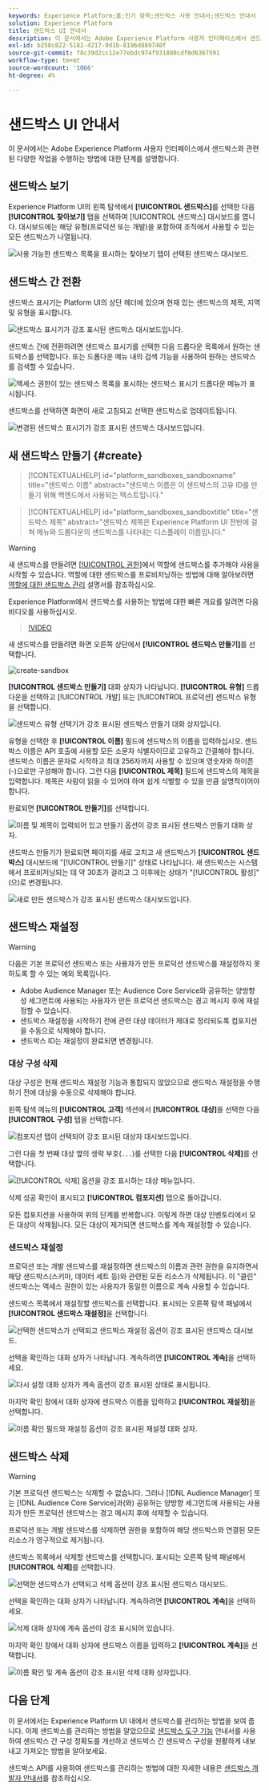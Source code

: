 ```yaml
---
keywords: Experience Platform;홈;인기 항목;샌드박스 사용 안내서;샌드박스 안내서
solution: Experience Platform
title: 샌드박스 UI 안내서
description: 이 문서에서는 Adobe Experience Platform 사용자 인터페이스에서 샌드박스와 관련된 다양한 작업을 수행하는 방법에 대한 단계를 설명합니다.
exl-id: b258c822-5182-4217-9d1b-8196d889740f
source-git-commit: f8c39d2cc12e77ebdc974f931880cdf0d6367591
workflow-type: tm+mt
source-wordcount: '1066'
ht-degree: 4%

---
```


# 샌드박스 UI 안내서

이 문서에서는 Adobe Experience Platform 사용자 인터페이스에서 샌드박스와 관련된 다양한 작업을 수행하는 방법에 대한 단계를 설명합니다.

## 샌드박스 보기

Experience Platform UI의 왼쪽 탐색에서 **[!UICONTROL 샌드박스]**&#x200B;를 선택한 다음 **[!UICONTROL 찾아보기]** 탭을 선택하여 [!UICONTROL 샌드박스] 대시보드를 엽니다. 대시보드에는 해당 유형(프로덕션 또는 개발)을 포함하여 조직에서 사용할 수 있는 모든 샌드박스가 나열됩니다.

![사용 가능한 샌드박스 목록을 표시하는 찾아보기 탭이 선택된 샌드박스 대시보드.](../images/ui/view-sandboxes.png)

## 샌드박스 간 전환

샌드박스 표시기는 Platform UI의 상단 헤더에 있으며 현재 있는 샌드박스의 제목, 지역 및 유형을 표시합니다.

![샌드박스 표시기가 강조 표시된 샌드박스 대시보드입니다.](../images/ui/sandbox-indicator.png)

샌드박스 간에 전환하려면 샌드박스 표시기를 선택한 다음 드롭다운 목록에서 원하는 샌드박스를 선택합니다. 또는 드롭다운 메뉴 내의 검색 기능을 사용하여 원하는 샌드박스를 검색할 수 있습니다.

![액세스 권한이 있는 샌드박스 목록을 표시하는 샌드박스 표시기 드롭다운 메뉴가 표시됩니다.](../images/ui/switcher-interface.png)

샌드박스를 선택하면 화면이 새로 고침되고 선택한 샌드박스로 업데이트됩니다.

![변경된 샌드박스 표시기가 강조 표시된 샌드박스 대시보드입니다.](../images/ui/sandbox-switched.png)

## 새 샌드박스 만들기 {#create}

>[!CONTEXTUALHELP]
>id="platform_sandboxes_sandboxname"
>title="샌드박스 이름"
>abstract="샌드박스 이름은 이 샌드박스의 고유 ID를 만들기 위해 백엔드에서 사용되는 텍스트입니다."

>[!CONTEXTUALHELP]
>id="platform_sandboxes_sandboxtitle"
>title="샌드박스 제목"
>abstract="샌드박스 제목은 Experience Platform UI 전반에 걸쳐 메뉴와 드롭다운의 샌드박스를 나타내는 디스플레이 이름입니다."

>[!WARNING]
>
>새 샌드박스를 만들려면 [[!UICONTROL 권한]](../../access-control/abac/ui/permissions.md)에서 역할에 샌드박스를 추가해야 사용을 시작할 수 있습니다. 역할에 대한 샌드박스를 프로비저닝하는 방법에 대해 알아보려면 [역할에 대한 샌드박스 관리](../../access-control/abac/ui/permissions.md#managing-sandboxes-for-role) 설명서를 참조하십시오.

Experience Platform에서 샌드박스를 사용하는 방법에 대한 빠른 개요를 알려면 다음 비디오를 사용하십시오.

>[!VIDEO](https://video.tv.adobe.com/v/29838/?quality=12&learn=on)

새 샌드박스를 만들려면 화면 오른쪽 상단에서 **[!UICONTROL 샌드박스 만들기]**&#x200B;를 선택합니다.

![create-sandbox](../images/ui/create-sandbox.png)

**[!UICONTROL 샌드박스 만들기]** 대화 상자가 나타납니다. **[!UICONTROL 유형]** 드롭다운을 선택하고 [!UICONTROL 개발] 또는 [!UICONTROL 프로덕션] 샌드박스 유형을 선택합니다.

![샌드박스 유형 선택기가 강조 표시된 샌드박스 만들기 대화 상자입니다.](../images/ui/sandbox-type.png)

유형을 선택한 후 **[!UICONTROL 이름]** 필드에 샌드박스의 이름을 입력하십시오. 샌드박스 이름은 API 호출에 사용할 모든 소문자 식별자이므로 고유하고 간결해야 합니다. 샌드박스 이름은 문자로 시작하고 최대 256자까지 사용할 수 있으며 영숫자와 하이픈(-)으로만 구성해야 합니다. 그런 다음 **[!UICONTROL 제목]** 필드에 샌드박스의 제목을 입력합니다. 제목은 사람이 읽을 수 있어야 하며 쉽게 식별할 수 있을 만큼 설명적이어야 합니다.

완료되면 **[!UICONTROL 만들기]**&#x200B;를 선택합니다.

![이름 및 제목이 입력되어 있고 만들기 옵션이 강조 표시된 샌드박스 만들기 대화 상자.](../images/ui/sandbox-info.png)

샌드박스 만들기가 완료되면 페이지를 새로 고치고 새 샌드박스가 **[!UICONTROL 샌드박스]** 대시보드에 &quot;[!UICONTROL 만들기]&quot; 상태로 나타납니다. 새 샌드박스는 시스템에서 프로비저닝되는 데 약 30초가 걸리고 그 이후에는 상태가 &quot;[!UICONTROL 활성]&quot;(으)로 변경됩니다.

![새로 만든 샌드박스가 강조 표시된 샌드박스 대시보드입니다.](../images/ui/new-sandbox.png)

## 샌드박스 재설정

>[!WARNING]
>
>다음은 기본 프로덕션 샌드박스 또는 사용자가 만든 프로덕션 샌드박스를 재설정하지 못하도록 할 수 있는 예외 목록입니다.
>
>* Adobe Audience Manager 또는 Audience Core Service와 공유하는 양방향성 세그먼트에 사용되는 사용자가 만든 프로덕션 샌드박스는 경고 메시지 후에 재설정할 수 있습니다.
>* 샌드박스 재설정을 시작하기 전에 관련 대상 데이터가 제대로 정리되도록 컴포지션을 수동으로 삭제해야 합니다.
>* 샌드박스 ID는 재설정이 완료되면 변경됩니다.

### 대상 구성 삭제

대상 구성은 현재 샌드박스 재설정 기능과 통합되지 않았으므로 샌드박스 재설정을 수행하기 전에 대상을 수동으로 삭제해야 합니다.

왼쪽 탐색 메뉴의 **[!UICONTROL 고객]** 섹션에서 **[!UICONTROL 대상]**&#x200B;을 선택한 다음 **[!UICONTROL 구성]** 탭을 선택합니다.

![컴포지션 탭이 선택되어 강조 표시된 대상자 대시보드입니다.](../images/ui/audiences.png)

그런 다음 첫 번째 대상 옆의 생략 부호(`...`)를 선택한 다음 **[!UICONTROL 삭제]**&#x200B;를 선택합니다.

![[!UICONTROL 삭제] 옵션을 강조 표시하는 대상 메뉴입니다.](../images/ui/delete-composition.png)

삭제 성공 확인이 표시되고 **[!UICONTROL 컴포지션]** 탭으로 돌아갑니다.

모든 컴포지션을 사용하여 위의 단계를 반복합니다. 이렇게 하면 대상 인벤토리에서 모든 대상이 삭제됩니다. 모든 대상이 제거되면 샌드박스를 계속 재설정할 수 있습니다.

### 샌드박스 재설정

프로덕션 또는 개발 샌드박스를 재설정하면 샌드박스의 이름과 관련 권한을 유지하면서 해당 샌드박스(스키마, 데이터 세트 등)와 관련된 모든 리소스가 삭제됩니다. 이 &quot;클린&quot; 샌드박스는 액세스 권한이 있는 사용자가 동일한 이름으로 계속 사용할 수 있습니다.

샌드박스 목록에서 재설정할 샌드박스를 선택합니다. 표시되는 오른쪽 탐색 패널에서 **[!UICONTROL 샌드박스 재설정]**&#x200B;을 선택합니다.

![선택한 샌드박스가 선택되고 샌드박스 재설정 옵션이 강조 표시된 샌드박스 대시보드.](../images/ui/reset.png)

선택을 확인하는 대화 상자가 나타납니다. 계속하려면 **[!UICONTROL 계속]**&#x200B;을 선택하세요.

![다시 설정 대화 상자가 계속 옵션이 강조 표시된 상태로 표시됩니다.](../images/ui/reset-warning.png)

마지막 확인 창에서 대화 상자에 샌드박스 이름을 입력하고 **[!UICONTROL 재설정]**&#x200B;을 선택합니다.

![이름 확인 필드와 재설정 옵션이 강조 표시된 재설정 대화 상자.](../images/ui/reset-confirm.png)

## 샌드박스 삭제

>[!WARNING]
>
>기본 프로덕션 샌드박스는 삭제할 수 없습니다. 그러나 [!DNL Audience Manager] 또는 [!DNL Audience Core Service]과(와) 공유하는 양방향 세그먼트에 사용되는 사용자가 만든 프로덕션 샌드박스는 경고 메시지 후에 삭제할 수 있습니다.

프로덕션 또는 개발 샌드박스를 삭제하면 권한을 포함하여 해당 샌드박스와 연결된 모든 리소스가 영구적으로 제거됩니다.

샌드박스 목록에서 삭제할 샌드박스를 선택합니다. 표시되는 오른쪽 탐색 패널에서 **[!UICONTROL 삭제]**&#x200B;를 선택합니다.

![선택한 샌드박스가 선택되고 삭제 옵션이 강조 표시된 샌드박스 대시보드.](../images/ui/delete.png)

선택을 확인하는 대화 상자가 나타납니다. 계속하려면 **[!UICONTROL 계속]**&#x200B;을 선택하세요.

![삭제 대화 상자에 계속 옵션이 강조 표시되어 있습니다.](../images/ui/delete-warning.png)

마지막 확인 창에서 대화 상자에 샌드박스 이름을 입력하고 **[!UICONTROL 계속]**&#x200B;을 선택합니다.

![이름 확인 및 계속 옵션이 강조 표시된 삭제 대화 상자입니다.](../images/ui/delete-confirm.png)

## 다음 단계

이 문서에서는 Experience Platform UI 내에서 샌드박스를 관리하는 방법을 보여 줍니다. 이제 샌드박스를 관리하는 방법을 알았으므로 [샌드박스 도구 기능](./sandbox-tooling.md) 안내서를 사용하여 샌드박스 간 구성 정확도를 개선하고 샌드박스 간 샌드박스 구성을 원활하게 내보내고 가져오는 방법을 알아보세요.

샌드박스 API를 사용하여 샌드박스를 관리하는 방법에 대한 자세한 내용은 [샌드박스 개발자 안내서](../api/getting-started.md)를 참조하십시오.
